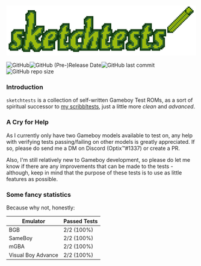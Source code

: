 ![logo](./logo.png)

![GitHub](https://img.shields.io/github/license/Hacktix/sketchtests?style=for-the-badge)![GitHub (Pre-)Release Date](https://img.shields.io/github/release-date-pre/Hacktix/sketchtests?label=LATEST%20RELEASE&style=for-the-badge)![GitHub last commit](https://img.shields.io/github/last-commit/Hacktix/sketchtests?style=for-the-badge)![GitHub repo size](https://img.shields.io/github/repo-size/Hacktix/sketchtests?style=for-the-badge)

### Introduction

`sketchtests` is a collection of self-written Gameboy Test ROMs, as a sort of spiritual successor to [my scribbltests](https://github.com/Hacktix/scribbltests), just a little more *clean* and *advanced*. 

### A Cry for Help

As I currently only have two Gameboy models available to test on, any help with verifying tests passing/failing on other models is greatly appreciated. If so, please do send me a DM on Discord (Optix™#1337) or create a PR.

Also, I'm still relatively new to Gameboy development, so please do let me know if there are any improvements that can be made to the tests - although, keep in mind that the purpose of these tests is to use as little features as possible.

### Some fancy statistics

Because why not, honestly:

| Emulator           | Passed Tests |
| ------------------ | ------------ |
| BGB                | 2/2 (100%)   |
| SameBoy            | 2/2 (100%)   |
| mGBA               | 2/2 (100%)   |
| Visual Boy Advance | 2/2 (100%)   |